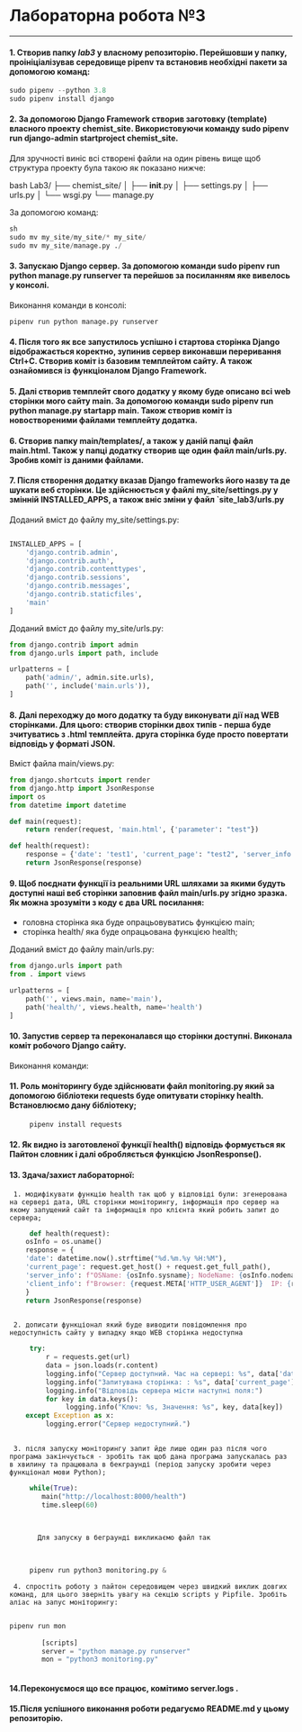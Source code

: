 # Лабораторна робота №3
---

#### 1. Створив папку ***lab3*** у власному репозиторію. Перейшовши у папку, проініціалізував середовище pipenv та встановив необхідні пакети за допомогою команд:

```python
sudo pipenv --python 3.8
sudo pipenv install django
```

#### 2. За допомогою Django Framework створив заготовку (template) власного проекту chemist_site. Використовуючи команду sudo pipenv run django-admin startproject chemist_site.
Для зручності виніс всі створені файли на один рівень вище щоб структура проекту була такою як показано нижче:

bash
Lab3/
├── chemist_site/
│   ├── __init__.py
│   ├── settings.py
│   ├── urls.py
│   └── wsgi.py
└── manage.py

За допомогою команд:
```python
sh
sudo mv my_site/my_site/* my_site/
sudo mv my_site/manage.py ./
```

#### 3. Запускаю Django сервер. За допомогою команди sudo pipenv run python manage.py runserver та перейшов за посиланням яке вивелось у консолі.
Виконання команди в консолі:

```python
pipenv run python manage.py runserver
```

#### 4. Після того як все запустилось успішно і стартова сторінка Django відображається коректно, зупинив сервер виконавши переривання Ctrl+C. Створив коміт із базовим темплейтом сайту. А також ознайомився із функціоналом Django Framework.

#### 5. Далі створив темплейт свого додатку у якому буде описано всі web сторінки мого сайту main. За допомогою команди sudo pipenv run python manage.py startapp main. Також створив коміт із новоствореними файлами темплейту додатка.

#### 6. Cтворив папку main/templates/, а також у даній папці файл main.html. Також у папці додатку створив ще один файл main/urls.py. Зробив коміт із даними файлами.

#### 7. Після створення додатку вказав Django frameworks його назву та де шукати веб сторінки. Це здійснюється у файлі my_site/settings.py у змінній INSTALLED_APPS, а також вніс зміни у файл `site_lab3/urls.py
Доданий вміст до файлу my_site/settings.py:

```python

INSTALLED_APPS = [
    'django.contrib.admin',
    'django.contrib.auth',
    'django.contrib.contenttypes',
    'django.contrib.sessions',
    'django.contrib.messages',
    'django.contrib.staticfiles',
    'main'
]
```

Доданий вміст до файлу my_site/urls.py:

```python
from django.contrib import admin
from django.urls import path, include

urlpatterns = [
    path('admin/', admin.site.urls),
    path('', include('main.urls')),
]
```

#### 8. Далі переходжу до мого додатку та буду виконувати дії над WEB сторінками. Для цього: створив сторінки двох типів - перша буде зчитуватись з .html темплейта. друга сторінка буде просто повертати відповідь у форматі JSON.
Вміст файла main/views.py:

```python
from django.shortcuts import render
from django.http import JsonResponse
import os
from datetime import datetime

def main(request):
    return render(request, 'main.html', {'parameter': "test"})

def health(request):
    response = {'date': 'test1', 'current_page': "test2", 'server_info': "test3", 'client_info': "test4"}
    return JsonResponse(response)
```


#### 9. Щоб поєднати функції із реальними URL шляхами за якими будуть доступні наші веб сторінки заповнив файл main/urls.py згідно зразка. Як можна зрозуміти з коду є два URL посилання:
* головна сторінка яка буде опрацьовуватись функцією main;
* сторінка health/ яка буде опрацьована функцією health;

Доданий вміст до файлу main/urls.py:

```python
from django.urls import path
from . import views

urlpatterns = [
    path('', views.main, name='main'),
    path('health/', views.health, name='health')
]
```



#### 10. Запустив сервер та переконалався що сторінки доступні. Виконала коміт робочого Django сайту.
Виконання команди:

#### 11. Роль моніторингу буде здійснювати файл monitoring.py який за допомогою бібліотеки requests буде опитувати сторінку health. Встановлюємо дану бібліотеку;
     

```python
     pipenv install requests
```

     
#### 12. Як видно із заготовленої функції health() відповідь формується як Пайтон словник і далі обробляється функцією JsonResponse().

#### 13. Здача/захист лабораторної:
     1. модифікувати функцію health так щоб у відповіді були: згенерована на сервері дата, URL сторінки моніторингу, інформація про сервер на якому запущений сайт та інформація про клієнта який робить запит до сервера;
    

```python
     def health(request):
    osInfo = os.uname()
    response = {
    'date': datetime.now().strftime("%d.%m.%y %H:%M"),
    'current_page': request.get_host() + request.get_full_path(),
    'server_info': f"OSName: {osInfo.sysname}; NodeName: {osInfo.nodename}; Release:{osInfo.release}; Version:{osInfo.version}; Indentificator:{osInfo.machine}",
    'client_info': f"Browser: {request.META['HTTP_USER_AGENT']}  IP: {request.META['REMOTE_ADDR']} "
    }
    return JsonResponse(response)
    
```

     2. дописати функціонал який буде виводити повідомлення про недоступність сайту у випадку якщо WEB сторінка недоступна
    

```python
     try:
         r = requests.get(url)
         data = json.loads(r.content)
         logging.info("Сервер доступний. Час на сервері: %s", data['date'])
         logging.info("Запитувана сторінка: : %s", data['current_page'])
         logging.info("Відповідь сервера місти наступні поля:")
         for key in data.keys():
              logging.info("Ключ: %s, Значення: %s", key, data[key])
    except Exception as x:
         logging.error("Сервер недоступний.")
    
```
 
     3. після запуску моніторингу запит йде лише один раз після чого програма закінчується - зробіть так щоб дана програма запускалась раз в хвилину та працювала в бекграунді (період запуску зробити через функціонал мови Python);
    
```python
     while(True):
        main("http://localhost:8000/health")
        time.sleep(60)
     

 
       Для запуску в беграунді викликаємо файл так
    


     pipenv run python3 monitoring.py &
```

 
     4. спростіть роботу з пайтон середовищем через швидкий виклик довгих команд, для цього зверніть увагу на секцію scripts у Pipfile. Зробіть аліас на запус моніторингу:
         
```python

pipenv run mon
       
        [scripts]
        server = "python manage.py runserver"
        mon = "python3 monitoring.py"
   
```

#### 14.Переконуємося що все працює, комітимо server.logs .

#### 15.Після успішного виконання роботи редагуємо README.md у цьому репозиторію.
